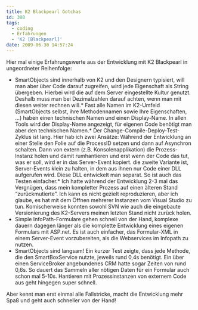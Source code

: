 ```yaml
---
title: K2 Blackpearl Gotchas
id: 388
tags:
  - coding
  - Erfahrungen
  - 'K2 [Blackpearl]'
date: 2009-06-30 14:57:24
---
```


Hier mal einige Erfahrungswerte aus der Entwicklung mit K2 Blackpearl in ungeordneter Reihenfolge:

*   SmartObjects sind innerhalb von K2 und den Designern typisiert, will man aber über Code darauf zugreifen, wird jede Eigenschaft als String übergeben. Hierbei wird die auf dem Server eingestellte Kultur genutzt. Deshalb muss man bei Dezimalzahlen darauf achten, wenn man mit diesen weiter rechnen will.*   Fast alle Namen im K2-Umfeld (SmartObjects selbst, ihre Methodennamen sowie Ihre Eigenschaften, …) haben einen technischen Namen und einen Display-Name. In allen Tools wird der Display-Name angezeigt, für eigenen Code benötigt man aber den technischen Namen.*   Der Change-Compile-Deploy-Test-Zyklus ist lang. Hier hab ich zwei Ansätze: Während der Entwicklung an einer Stelle den Folie auf die ProcessID setzen und dann auf Asynchron schalten. Dann von extern (z.B. Konsolenapplikation) die Prozess-Instanz holen und damit rumhantieren und erst wenn der Code das tut, was er soll, wird er in das Server-Event kopiert. die zweite Variante ist, Server-Events klein zu halten, in dem aus ihnen nur Code einer DLL aufgerufen wird. Diese DLL entwickelt man separat. So ist auch das Testen einfacher.*   Ich hatte während der Entwicklung 2-3 mal das Vergnügen, dass mein kompletter Prozess auf einen älteren Stand “zurückmutierte”. Ich kann es nicht gezielt reproduzieren, aber ich glaube, es hat mit dem Öffnen mehrerer Instanzen vom Visual Studio zu tun. Komischerweise konnten sowohl SVN wie auch die eingebaute Versionierung des K2-Servers meinen letzten Stand nicht zurück holen.
*   Simple InfoPath-Formulare gehen schnell von der Hand, komplexe dauern dagegen länger als die komplette Entwicklung eines eigenen Formulars mit ASP.net. Es ist auch einfacher, das Formular-XML in einem Server-Event vorzubereiten, als die Webservices im Infopath zu nutzen.
*   SmartObjects sind langsam! Ein kurzer Test zeigte, dass jede Methode, die den SmartBoxService nutzte, jeweils rund 0,4s benötigt. Ein über einen ServiceBroker angebundenes CRM hatte sogar Zeiten von rund 0,6s. So dauert das Sammeln aller nötigen Daten für ein Formular auch schon mal 5-10s. Hantieren mit Prozessinstanzen von externem Code aus geht hingegen super schnell.  

Aber kennt man erst einmal alle Fallstricke, macht die Entwicklung mehr Spaß und geht auch schneller von der Hand!